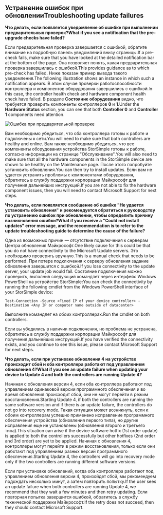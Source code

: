 <!--author=alkohli last changed: 03/17/16-->

## <a name="troubleshooting-update-failures"></a><span data-ttu-id="6f387-101">Устранение ошибок при обновлении</span><span class="sxs-lookup"><span data-stu-id="6f387-101">Troubleshooting update failures</span></span>
<span data-ttu-id="6f387-102">**Что делать, если появляется уведомление об ошибке при выполнении предварительных проверок?**</span><span class="sxs-lookup"><span data-stu-id="6f387-102">**What if you see a notification that the pre-upgrade checks have failed?**</span></span>

<span data-ttu-id="6f387-103">Если предварительная проверка завершается с ошибкой, обратите внимание на подробную панель уведомлений внизу страницы.</span><span class="sxs-lookup"><span data-stu-id="6f387-103">If a pre-check fails, make sure that you have looked at the detailed notification bar at the bottom of the page.</span></span> <span data-ttu-id="6f387-104">Она позволяет понять, какая предварительная проверка завершилась с ошибкой.</span><span class="sxs-lookup"><span data-stu-id="6f387-104">This provides guidance as to which pre-check has failed.</span></span> <span data-ttu-id="6f387-105">Ниже показан пример вывода такого уведомления.</span><span class="sxs-lookup"><span data-stu-id="6f387-105">The following illustration shows an instance in which such a notification appears.</span></span> <span data-ttu-id="6f387-106">В этом случае проверки работоспособности контроллера и компонентов оборудования завершились с ошибкой.</span><span class="sxs-lookup"><span data-stu-id="6f387-106">In this case, the controller health check and hardware component health check have failed.</span></span> <span data-ttu-id="6f387-107">В разделе **Состояние оборудования** видно, что требуется проверить компоненты контроллеров **0** и **1**.</span><span class="sxs-lookup"><span data-stu-id="6f387-107">Under the **Hardware Status** section, you can see that both **Controller 0** and **Controller 1** components need attention.</span></span>

  ![Ошибка при предварительной проверке](./media/storsimple-install-troubleshooting/HCS_PreUpdateCheckFailed-include.png)

<span data-ttu-id="6f387-109">Вам необходимо убедиться, что оба контроллера готовы к работе и подключены к сети.</span><span class="sxs-lookup"><span data-stu-id="6f387-109">You will need to make sure that both controllers are healthy and online.</span></span> <span data-ttu-id="6f387-110">Вам также необходимо убедиться, что все компоненты оборудования устройства StorSimple готовы к работе, согласно информации на странице "Обслуживание".</span><span class="sxs-lookup"><span data-stu-id="6f387-110">You will also need to make sure that all the hardware components in the StorSimple device are shown to be healthy on the Maintenance page.</span></span> <span data-ttu-id="6f387-111">После этого попробуйте установить обновления.</span><span class="sxs-lookup"><span data-stu-id="6f387-111">You can then try to install updates.</span></span> <span data-ttu-id="6f387-112">Если вам не удается устранить проблемы с компонентами оборудования, обратитесь в службу поддержки корпорации Майкрософт для получения дальнейших инструкций.</span><span class="sxs-lookup"><span data-stu-id="6f387-112">If you are not able to fix the hardware component issues, then you will need to contact Microsoft Support for next steps.</span></span>

<span data-ttu-id="6f387-113">**Что делать, если появляется сообщение об ошибке "Не удается установить обновления" и рекомендуется обратиться к руководству по устранению ошибок при обновлении, чтобы определить причину возникновения ошибки?**</span><span class="sxs-lookup"><span data-stu-id="6f387-113">**What if you receive a "Could not install updates" error message, and the recommendation is to refer to the update troubleshooting guide to determine the cause of the failure?**</span></span>

<span data-ttu-id="6f387-114">Одна из возможных причин — отсутствие подключения к серверам Центра обновления Майкрософт.</span><span class="sxs-lookup"><span data-stu-id="6f387-114">One likely cause for this could be that you do not have connectivity to the Microsoft Update servers.</span></span> <span data-ttu-id="6f387-115">Это необходимо проверить вручную.</span><span class="sxs-lookup"><span data-stu-id="6f387-115">This is a manual check that needs to be performed.</span></span> <span data-ttu-id="6f387-116">При потере подключения к серверу обновления задание обновления завершится с ошибкой.</span><span class="sxs-lookup"><span data-stu-id="6f387-116">If you lose connectivity to the update server, your update job would fail.</span></span> <span data-ttu-id="6f387-117">Состояние подключения можно проверить, выполнив следующий командлет через интерфейс Windows PowerShell на устройстве StorSimple:</span><span class="sxs-lookup"><span data-stu-id="6f387-117">You can check the connectivity by running the following cmdlet from the Windows PowerShell interface of your StorSimple device:</span></span>

 `Test-Connection -Source <Fixed IP of your device controller> -Destination <Any IP or computer name outside of datacenter>`

<span data-ttu-id="6f387-118">Выполните командлет на обоих контроллерах.</span><span class="sxs-lookup"><span data-stu-id="6f387-118">Run the cmdlet on both controllers.</span></span>

<span data-ttu-id="6f387-119">Если вы убедились в наличии подключения, но проблема не устранена, обратитесь в службу поддержки корпорации Майкрософт для получения дальнейших инструкций.</span><span class="sxs-lookup"><span data-stu-id="6f387-119">If you have verified the connectivity exists, and you continue to see this issue, please contact Microsoft Support for next steps.</span></span>

<span data-ttu-id="6f387-120">**Что делать, если при установке обновления 4 на устройство происходит сбой и оба контроллера работают под управлением обновления 4?**</span><span class="sxs-lookup"><span data-stu-id="6f387-120">**What if you see an update failure when updating your device to Update 4 and both the controllers are running Update 4?**</span></span>

<span data-ttu-id="6f387-121">Начиная с обновления версии 4, если оба контроллера работают под управлением одинаковой версии программного обеспечения и во время обновления происходит сбой, они не могут перейти в режим восстановления.</span><span class="sxs-lookup"><span data-stu-id="6f387-121">Starting Update 4, if both the controllers are running the same software version and if there is an update failure, the controllers do not go into recovery mode.</span></span> <span data-ttu-id="6f387-122">Такая ситуация может возникнуть, если к обоим контроллерам успешно применено исправление программного обеспечения устройства (обновления первого типа), но другие исправления еще не установлены (обновления второго и третьего типа).</span><span class="sxs-lookup"><span data-stu-id="6f387-122">This situation can arise if the device software hotfix (1st order update) is applied to both the controllers successfully but other hotfixes (2nd order and 3rd order) are yet to be applied.</span></span> <span data-ttu-id="6f387-123">Начиная с обновления 4, контроллеры могут перейти в режим восстановления, только если они работают под управлением разных версий программного обеспечения.</span><span class="sxs-lookup"><span data-stu-id="6f387-123">Starting Update 4, the controllers will go into recovery mode only if the two controllers are running different software versions.</span></span> 

<span data-ttu-id="6f387-124">Если при установке обновлений, когда оба контроллера работают под управлением обновления версии 4, произойдет сбой, мы рекомендуем подождать несколько минут, а затем повторить попытку.</span><span class="sxs-lookup"><span data-stu-id="6f387-124">If the user sees an update failure when both controllers are running Update 4, we recommend that they wait a few minutes and then retry updating.</span></span> <span data-ttu-id="6f387-125">Если повторная попытка завершится ошибкой, обратитесь в службу технической поддержки Майкрософт.</span><span class="sxs-lookup"><span data-stu-id="6f387-125">If the retry does not succeed, then they should contact Microsoft Support.</span></span>
